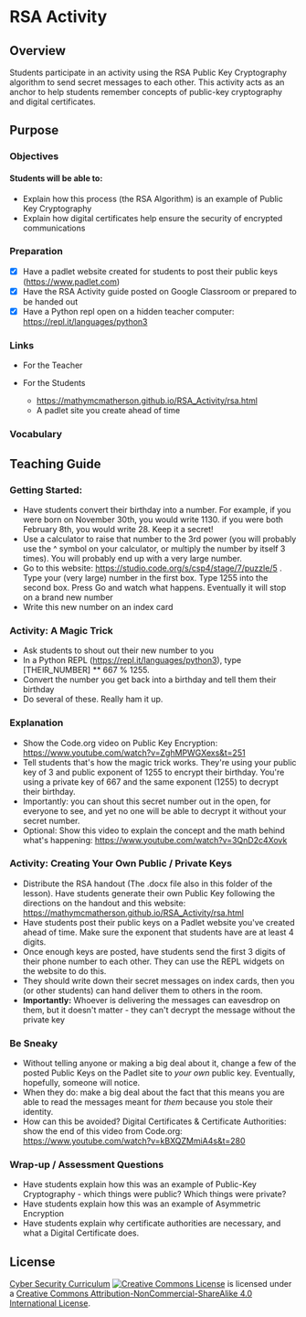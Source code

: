 # RSA Activity

## Overview
Students participate in an activity using the RSA Public Key Cryptography algorithm to send secret messages to each other. This activity acts as an anchor to help students remember concepts of public-key cryptography and digital certificates.

## Purpose

### Objectives
#### Students will be able to:
- Explain how this process (the RSA Algorithm) is an example of Public Key Cryptography
- Explain how digital certificates help ensure the security of encrypted communications

### Preparation
- [x] Have a padlet website created for students to post their public keys (https://www.padlet.com)
- [x] Have the RSA Activity guide posted on Google Classroom or prepared to be handed out
- [x] Have a Python repl open on a hidden teacher computer: https://repl.it/languages/python3

### Links
- For the Teacher

- For the Students
	- https://mathymcmatherson.github.io/RSA_Activity/rsa.html
	- A padlet site you create ahead of time

### Vocabulary

## Teaching Guide
### Getting Started:

- Have students convert their birthday into a number. For example, if you were born on November 30th, you would write 1130. if you were both February 8th, you would write 28. Keep it a secret!
- Use a calculator to raise that number to the 3rd power (you will probably use the ^ symbol on your calculator, or multiply the number by itself 3 times). You will probably end up with a very large number.
- Go to this website: https://studio.code.org/s/csp4/stage/7/puzzle/5 . Type your (very large) number in the first box. Type 1255 into the second box. Press Go and watch what happens. Eventually it will stop on a brand new number
- Write this new number on an index card

### Activity: A Magic Trick
- Ask students to shout out their new number to you
- In a Python REPL (https://repl.it/languages/python3), type \[THEIR_NUMBER\] \** 667 % 1255.
- Convert the number you get back into a birthday and tell them their birthday
- Do several of these. Really ham it up.

### Explanation
- Show the Code.org video on Public Key Encryption: https://www.youtube.com/watch?v=ZghMPWGXexs&t=251
- Tell students that's how the magic trick works. They're using your public key of 3 and public exponent of 1255 to encrypt their birthday. You're using a private key of 667 and the same exponent (1255) to decrypt their birthday.
- Importantly: you can shout this secret number out in the open, for everyone to see, and yet no one will be able to decrypt it without your secret number.
- Optional: Show this video to explain the concept and the math behind what's happening: https://www.youtube.com/watch?v=3QnD2c4Xovk

### Activity: Creating Your Own Public / Private Keys
- Distribute the RSA handout (The .docx file also in this folder of the lesson). Have students generate their own Public Key following the directions on the handout and this website: https://mathymcmatherson.github.io/RSA_Activity/rsa.html
- Have students post their public keys on a Padlet website you've created ahead of time. Make sure the exponent that students have are at least 4 digits.
- Once enough keys are posted, have students send the first 3 digits of their phone number to each other. They can use the REPL widgets on the website to do this.
- They should write down their secret messages on index cards, then you (or other students) can hand deliver them to others in the room.
- **Importantly:** Whoever is delivering the messages can eavesdrop on them, but it doesn't matter - they can't decrypt the message without the private key

### Be Sneaky
- Without telling anyone or making a big deal about it, change a few of the posted Public Keys on the Padlet site to _your own_ public key. Eventually, hopefully, someone will notice.
- When they do: make a big deal about the fact that this means you are able to read the messages meant for _them_ because you stole their identity.
- How can this be avoided? Digital Certificates & Certificate Authorities: show the end of this video from Code.org: https://www.youtube.com/watch?v=kBXQZMmiA4s&t=280

### Wrap-up / Assessment Questions
- Have students explain how this was an example of Public-Key Cryptography - which things were public? Which things were private?
- Have students explain how this was an example of Asymmetric Encryption
- Have students explain why certificate authorities are necessary, and what a Digital Certificate does.

## License
[Cyber Security Curriculum](https://github.com/DerekBabb/CyberSecurity) <a rel="license" href="http://creativecommons.org/licenses/by-nc-sa/4.0/"><img alt="Creative Commons License" style="border-width:0" src="https://i.creativecommons.org/l/by-nc-sa/4.0/88x31.png" /></a> is licensed under a <a rel="license" href="http://creativecommons.org/licenses/by-nc-sa/4.0/">Creative Commons Attribution-NonCommercial-ShareAlike 4.0 International License</a>.
